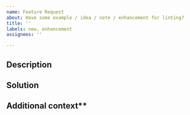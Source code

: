 ```yaml
---
name: Feature Request
about: Have some example / idea / note / enhancement for linting?
title: ''
labels: new, enhancement
assignees: ''

---
```


<!-- ✨ Thanks for feature suggesting! ➡️ Please don't ignore this template -->

## Description
<!-- Describe related problem / note, if you have
A clear and concise description of what the problem is. Ex. I'm always frustrated when [...] -->

## Solution
<!-- (optional) Describe desired solution
A clear and concise description of what you want to happen. -->

## Additional context**
<!-- (optional) Add any other context or screenshots 
about the feature request here, maybe - alternatives you've considered. -->
